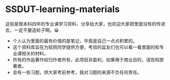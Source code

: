 # SSDUT-learning-materials
这些是我本科四年的专业课学习资料，分享给大家，也欢迎大家把里面没有的传进去，一定不要造轮子啊。😀
- 个人认为里面的最有价值的是笔记，毕竟是自己一点点积累的。
- 这个资料库旨在为软院同学提供方便，考验的盆友们也可以看一看里面的和专业课相关的材料。
- 所有的作品著作权归作者所有，此项目非盈利，如果用于商业目的，请告知原著者。
- 会有一些习题，供大家考前参考，我对习题的来源不负任何责任。
